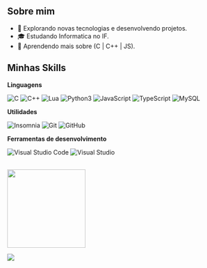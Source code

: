 ## Sobre mim

- 🤔 Explorando novas tecnologias e desenvolvendo projetos.
- 🎓 Estudando Informatica no IF.
- 🌱 Aprendendo mais sobre (C | C++ | JS).

## Minhas Skills

**Linguagens**

![C](https://img.shields.io/badge/-C-333333?style=flat&logo=C&logoColor=00599C)
![C++](https://img.shields.io/badge/-C++-333333?style=flat&logo=C%2B%2B&logoColor=00599C)
![Lua](https://img.shields.io/badge/-Lua-333333?style=flat&logo=lua&logoColor=00599C)
![Python3](https://img.shields.io/badge/Python3-333333?style=flat&logo=python&logoColor=ffdd54)
![JavaScript](https://img.shields.io/badge/-JavaScript-333333?style=flat&logo=javascript)
![TypeScript](https://img.shields.io/badge/-TypeScript-333333?style=flat&logo=TypeScript)
![MySQL](https://img.shields.io/badge/-MySQL-333333?style=flat&logo=mysql)

**Utilidades**

![Insomnia](https://img.shields.io/badge/-Insomnia-333333?style=flat&logo=insomnia)
![Git](https://img.shields.io/badge/-Git-333333?style=flat&logo=git)
![GitHub](https://img.shields.io/badge/-GitHub-333333?style=flat&logo=github)

**Ferramentas de desenvolvimento**

![Visual Studio Code](https://img.shields.io/badge/-Visual%20Studio%20Code-333333?style=flat&logo=visual-studio-code&logoColor=007ACC)
![Visual Studio](https://img.shields.io/badge/-Visual%20Studio%20Community-333333?style=flat&logo=visual-studio-code&logoColor=007ACC)

<br/>

<a href="https://github.com/devestk" title="Perfil do devestk">
  <img height="180em" src="https://github-readme-stats.vercel.app/api?username=devestk&theme=dracula&show_icons=true" />
</a>

![](https://komarev.com/ghpvc/?username=devestk&color=006bed)
